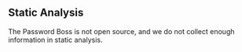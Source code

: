 ## Static Analysis

The Password Boss is not open source, and we do not collect enough information in static analysis.
